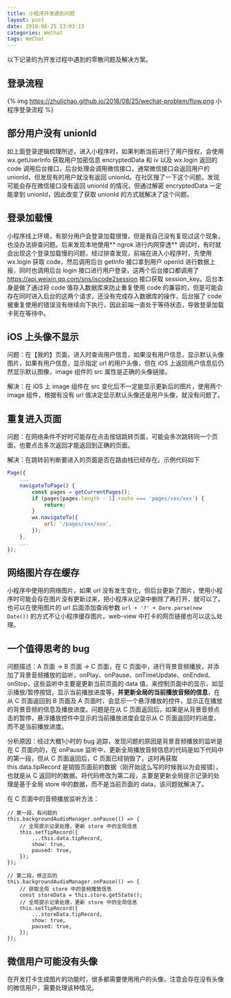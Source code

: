 ```yaml
---
title: 小程序开发遇到问题
layout: post
date: 2018-08-25 13:03:13
categories: WeChat
tags: WeChat
---
```


以下记录的为开发过程中遇到的零散问题及解决方案。

## 登录流程

{% img https://zhulichao.github.io/2018/08/25/wechat-problem/flow.png 小程序登录流程 %}

## 部分用户没有 unionId

如上面登录逻辑梳理所述，进入小程序时，如果判断当前进行了用户授权，会使用 wx.getUserInfo 获取用户加密信息 encryptedData 和 iv 以及 wx.login 返回的 code 调用后台接口，后台处理会调用微信接口，通常微信接口会返回用户的 unionId，但发现有的用户就没有返回 unionId。在社区搜了一下这个问题，发现可能会存在微信接口没有返回 unionId 的情况，但通过解密 encryptedData 一定能拿到 unionId，因此改变了获取 unionId 的方式就解决了这个问题。

## 登录加载慢

小程序线上环境，有部分用户会登录加载很慢，但是我自己没有复现过这个现象，也没办法排查问题。后来发现本地使用** ngrok 进行内网穿透** 调试时，有时就会出现这个登录加载慢的问题，经过排查发现，前端在进入小程序时，先使用 wx.login 获取 code，然后调用后台 getInfo 接口拿到用户 openId 进行数据上报，同时也调用后台 login 接口进行用户登录，这两个后台接口都调用了 https://api.weixin.qq.com/sns/jscode2session 接口获取 session_key。后台本身是做了通过将 code 值存入数据库来防止重复使用 code 的兼容的，但是可能会存在同时进入后台的这两个请求，还没有完成存入数据库的操作，后台报了 code 被重复使用的错误没有继续向下执行，因此前端一直处于等待状态，导致登录加载卡死在等待中。

## iOS 上头像不显示

问题：在【我的】页面，进入时查询用户信息，如果没有用户信息，显示默认头像图片，如果有用户信息，显示指定 url 的用户头像，但在 iOS 上返回用户信息后仍然显示默认图像，image 组件的 src 属性是正确的头像链接。

解决：在 iOS 上 image 组件在 src 变化后不一定能显示更新后的图片，使用两个 image 组件，根据有没有 url 值决定显示默认头像还是用户头像，就没有问题了。

## 重复进入页面

问题：在网络条件不好时可能存在点击按钮跳转页面，可能会多次跳转同一个页面，也要点击多次返回才能返回到正确的页面。

解决：在跳转前判断要进入的页面是否在路由栈已经存在。示例代码如下

```js
Page({
    ...
    navigateToPage() {
        const pages = getCurrentPages();
        if (pages[pages.length - 1].route === 'pages/xxx/xxx') {
            return;
        }
        wx.navigateTo({
            url: '/pages/xxx/xxx',
        });
    },
    ...
});
```

## 网络图片存在缓存

小程序中使用的网络图片，如果 url 没有发生变化，但后台更新了图片，使用小程序时可能会存在图片没有更新过来，把小程序从记录中删除了再打开，就可以了。也可以在使用图片的 url 后面添加查询参数 `url + '?' + Dare.parse(new Date())` 的方式不让小程序缓存图片。web-view 中打卡的网页链接也可以这么处理。

## 一个值得思考的 bug

问题描述：A 页面 -> B 页面 -> C 页面，在 C 页面中，进行背景音频播放，并添加了背景音频播放的监听，onPlay、onPause、onTimeUpdate、onEnded、onStop，这些监听中主要是更新当前页面的 data 值，来控制页面中的显示，如显示播放/暂停按钮，显示当前播放进度等，**并更新全局的当前播放音频的信息**，在从 C 页面返回到 B 页面及 A 页面时，会显示一个悬浮播放的控件，显示正在播放的背景音频的信息及播放进度。问题是在从 C 页面返回后，如果是从背景音频点击的暂停，悬浮播放控件中显示的当前播放进度会显示从 C 页面返回时的进度，而不是当前播放进度。

分析原因：经过大概1小时的 bug 追踪，发现问题的原因是背景音频播放的监听是在 C 页面内的，在 onPause 监听中，更新全局播放音频信息的代码是如下代码中的第一段，但从 C 页面返回后，C 页面已经销毁了，这时再获取 this.data.tipRecord 是销毁页面前的数据（刚开始这么写的时候我以为会报错），也就是从 C 返回时的数据。将代码修改为第二段，主要是更新全局提示记录的处理是基于全局 store 中的数据，而不是当前页面的 data，该问题就解决了。

在 C 页面中的音频播放监听方法：
```
// 第一段，有问题的
this.backgroundAudioManager.onPause(() => {
    // 全局提示记录处理，更新 store 中的全局信息
    this.setTipRecord({
        ...this.data.tipRecord,
        show: true,
        paused: true,
    });
});

// 第二段，修正后的
this.backgroundAudioManager.onPause(() => {
    // 获取全局 store 中的音频播放信息
    const storeData = this.store.getState();
    // 全局提示记录处理，更新 store 中的全局信息
    this.setTipRecord({
        ...storeData.tipRecord,
        show: true,
        paused: true,
    });
});
```

## 微信用户可能没有头像

在开发打卡生成图片的功能时，很多都需要使用用户的头像，注意会存在没有头像的微信用户，需要处理该种情况。
